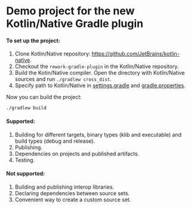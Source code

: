 # Demo project for the new Kotlin/Native Gradle plugin

#### To set up the project:

1. Clone Kotlin/Native repository: https://github.com/JetBrains/kotlin-native.
2. Checkout the `rework-gradle-plugin` in the Kotlin/Native repository.
3. Build the Kotin/Native compiler. Open the directory with Kotlin/Native sources and run `./gradlew cross_dist`.
4. Specify path to Kotlin/Native in [settings.gradle](settings.gradle) and [gradle.properties](gradle.properties).

Now you can build the project:

```
./gradlew build
```

#### Supported:

1. Building for different targets, binary types (klib and executable) and build types (debug and release).
2. Publishing.
3. Dependencies on projects and published artifacts.
4. Testing.

#### Not supported:

1. Building and publishing interop libraries.
2. Declaring dependencies between source sets.
3. Convenient way to create a custom source set.
